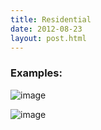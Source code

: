 ```yaml
---
title: Residential
date: 2012-08-23
layout: post.html
---
```


### Examples:
![image](https://user-images.githubusercontent.com/19536044/58286331-227ff400-7d74-11e9-8351-7a50dd072f37.png)

![image](https://user-images.githubusercontent.com/19536044/58286340-2744a800-7d74-11e9-94c5-df9eff5a8b82.png)